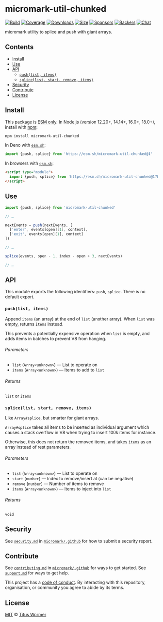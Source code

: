 # micromark-util-chunked

[![Build][build-badge]][build]
[![Coverage][coverage-badge]][coverage]
[![Downloads][downloads-badge]][downloads]
[![Size][bundle-size-badge]][bundle-size]
[![Sponsors][sponsors-badge]][opencollective]
[![Backers][backers-badge]][opencollective]
[![Chat][chat-badge]][chat]

micromark utility to splice and push with giant arrays.

## Contents

*   [Install](#install)
*   [Use](#use)
*   [API](#api)
    *   [`push(list, items)`](#pushlist-items)
    *   [`splice(list, start, remove, items)`](#splicelist-start-remove-items)
*   [Security](#security)
*   [Contribute](#contribute)
*   [License](#license)

## Install

This package is [ESM only][esm].
In Node.js (version 12.20+, 14.14+, 16.0+, 18.0+), install with [npm][]:

```sh
npm install micromark-util-chunked
```

In Deno with [`esm.sh`][esmsh]:

```js
import {push, splice} from 'https://esm.sh/micromark-util-chunked@1'
```

In browsers with [`esm.sh`][esmsh]:

```html
<script type="module">
  import {push, splice} from 'https://esm.sh/micromark-util-chunked@1?bundle'
</script>
```

## Use

```js
import {push, splice} from 'micromark-util-chunked'

// …

nextEvents = push(nextEvents, [
  ['enter', events[open][1], context],
  ['exit', events[open][1], context]
])

// …

splice(events, open - 1, index - open + 3, nextEvents)

// …
```

## API

This module exports the following identifiers: `push`, `splice`.
There is no default export.

### `push(list, items)`

Append `items` (an array) at the end of `list` (another array).
When `list` was empty, returns `items` instead.

This prevents a potentially expensive operation when `list` is empty,
and adds items in batches to prevent V8 from hanging.

###### Parameters

*   `list` (`Array<unknown>`) — List to operate on
*   `items` (`Array<unknown>`) — Items to add to `list`

###### Returns

`list` or `items`

### `splice(list, start, remove, items)`

Like `Array#splice`, but smarter for giant arrays.

`Array#splice` takes all items to be inserted as individual argument which
causes a stack overflow in V8 when trying to insert 100k items for instance.

Otherwise, this does not return the removed items, and takes `items` as an
array instead of rest parameters.

###### Parameters

*   `list` (`Array<unknown>`) — List to operate on
*   `start` (`number`) — Index to remove/insert at (can be negative)
*   `remove` (`number`) — Number of items to remove
*   `items` (`Array<unknown>`) — Items to inject into `list`

###### Returns

`void`

## Security

See [`security.md`][securitymd] in [`micromark/.github`][health] for how to
submit a security report.

## Contribute

See [`contributing.md`][contributing] in [`micromark/.github`][health] for ways
to get started.
See [`support.md`][support] for ways to get help.

This project has a [code of conduct][coc].
By interacting with this repository, organisation, or community you agree to
abide by its terms.

## License

[MIT][license] © [Titus Wormer][author]

<!-- Definitions -->

[build-badge]: https://github.com/micromark/micromark/workflows/main/badge.svg

[build]: https://github.com/micromark/micromark/actions

[coverage-badge]: https://img.shields.io/codecov/c/github/micromark/micromark.svg

[coverage]: https://codecov.io/github/micromark/micromark

[downloads-badge]: https://img.shields.io/npm/dm/micromark-util-chunked.svg

[downloads]: https://www.npmjs.com/package/micromark-util-chunked

[bundle-size-badge]: https://img.shields.io/bundlephobia/minzip/micromark-util-chunked.svg

[bundle-size]: https://bundlephobia.com/result?p=micromark-util-chunked

[sponsors-badge]: https://opencollective.com/unified/sponsors/badge.svg

[backers-badge]: https://opencollective.com/unified/backers/badge.svg

[opencollective]: https://opencollective.com/unified

[npm]: https://docs.npmjs.com/cli/install

[esm]: https://gist.github.com/sindresorhus/a39789f98801d908bbc7ff3ecc99d99c

[esmsh]: https://esm.sh

[chat-badge]: https://img.shields.io/badge/chat-discussions-success.svg

[chat]: https://github.com/micromark/micromark/discussions

[license]: https://github.com/micromark/micromark/blob/main/license

[author]: https://wooorm.com

[health]: https://github.com/micromark/.github

[securitymd]: https://github.com/micromark/.github/blob/HEAD/security.md

[contributing]: https://github.com/micromark/.github/blob/HEAD/contributing.md

[support]: https://github.com/micromark/.github/blob/HEAD/support.md

[coc]: https://github.com/micromark/.github/blob/HEAD/code-of-conduct.md
